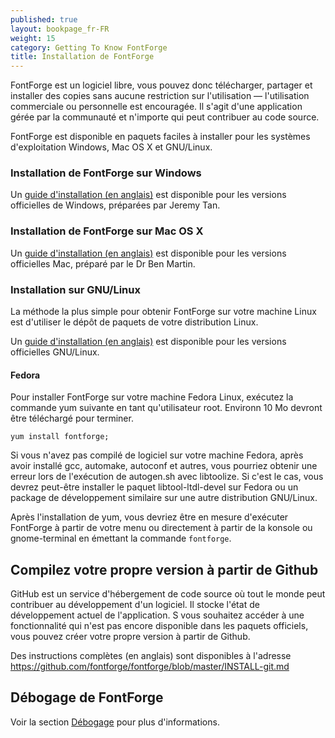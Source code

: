 ```yaml
---
published: true
layout: bookpage_fr-FR
weight: 15
category: Getting To Know FontForge
title: Installation de FontForge
---
```


FontForge est un logiciel libre, vous pouvez donc télécharger, partager et installer des copies sans aucune
restriction sur l'utilisation &mdash; l'utilisation commerciale ou personnelle est encouragée.
Il s'agit d'une application gérée par la communauté et n'importe qui peut contribuer au code source.

FontForge est disponible en paquets faciles à installer pour les systèmes d'exploitation Windows, Mac OS X et GNU/Linux.

### Installation de FontForge sur Windows

Un [guide d'installation (en anglais)](http://fontforge.github.io/en-US/downloads/windows/) est disponible pour les versions officielles de Windows, préparées par Jeremy Tan.

### Installation de FontForge sur Mac OS X

Un [guide d'installation (en anglais)](http://fontforge.github.io/en-US/downloads/mac/) est disponible pour les versions officielles Mac, préparé par le Dr Ben Martin. 

### Installation sur GNU/Linux

La méthode la plus simple pour obtenir FontForge sur votre machine Linux est d'utiliser le dépôt de paquets de votre distribution Linux.

Un [guide d'installation (en anglais)](http://fontforge.github.io/en-US/downloads/gnulinux/) est disponible pour les versions officielles GNU/Linux.

#### Fedora

Pour installer FontForge sur votre machine Fedora Linux, exécutez la commande yum suivante en tant
qu'utilisateur root.
Environn 10 Mo devront être téléchargé pour terminer.


```
yum install fontforge;
```

Si vous n'avez pas compilé de logiciel sur votre machine Fedora, après avoir installé gcc, automake, autoconf et autres, vous pourriez obtenir une erreur lors de l'exécution de autogen.sh avec libtoolize.
Si c'est le cas, vous devrez peut-être installer le paquet libtool-ltdl-devel sur Fedora ou un package de développement similaire sur une autre distribution GNU/Linux.

Après l'installation de yum, vous devriez être en mesure d'exécuter FontForge à partir de votre menu ou directement à partir de la konsole ou gnome-terminal en émettant la commande `fontforge`.

## Compilez votre propre version à partir de Github

GitHub est un service d'hébergement de code source où tout le monde peut contribuer au développement d'un logiciel.
Il stocke l'état de développement actuel de l'application.
S vous souhaitez accéder à une fonctionnalité qui n'est pas encore disponible dans les paquets officiels, vous pouvez créer votre propre version à partir de Github.

Des instructions complètes (en anglais) sont disponibles à l'adresse <https://github.com/fontforge/fontforge/blob/master/INSTALL-git.md>

## Débogage de FontForge

Voir la section [Débogage](When_Things_Go_Wrong_With_Fontforge_Itself) pour plus d'informations.


